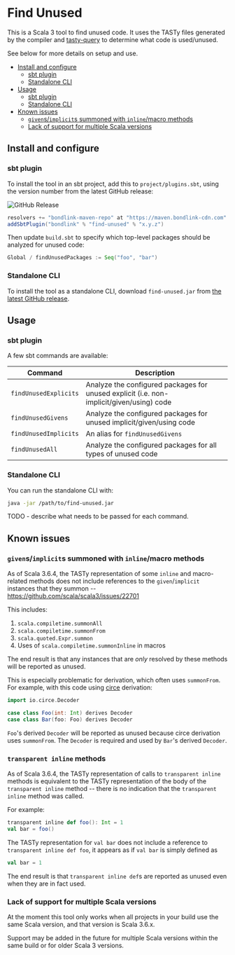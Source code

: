 # Find Unused

This is a Scala 3 tool to find unused code. It uses the TASTy files generated by the compiler and
[tasty-query](https://github.com/scalacenter/tasty-query) to determine what code is used/unused.

See below for more details on setup and use.

<!-- START doctoc generated TOC please keep comment here to allow auto update -->
<!-- DON'T EDIT THIS SECTION, INSTEAD RE-RUN doctoc TO UPDATE -->

- [Install and configure](#install-and-configure)
  - [sbt plugin](#sbt-plugin)
  - [Standalone CLI](#standalone-cli)
- [Usage](#usage)
  - [sbt plugin](#sbt-plugin-1)
  - [Standalone CLI](#standalone-cli-1)
- [Known issues](#known-issues)
  - [`given`s/`implicit`s summoned with `inline`/macro methods](#givensimplicits-summoned-with-inlinemacro-methods)
  - [Lack of support for multiple Scala versions](#lack-of-support-for-multiple-scala-versions)

<!-- END doctoc generated TOC please keep comment here to allow auto update -->

## Install and configure

### sbt plugin

To install the tool in an sbt project, add this to `project/plugins.sbt`, using the version number from the latest
GitHub release:

![GitHub Release](https://img.shields.io/github/v/release/mblink/find-unused)

```scala
resolvers += "bondlink-maven-repo" at "https://maven.bondlink-cdn.com"
addSbtPlugin("bondlink" % "find-unused" % "x.y.z")
```

Then update `build.sbt` to specify which top-level packages should be analyzed for unused code:

```scala
Global / findUnusedPackages := Seq("foo", "bar")
```

### Standalone CLI

To install the tool as a standalone CLI, download `find-unused.jar` from
[the latest GitHub release](https://github.com/mblink/find-unused/releases/latest).

## Usage

### sbt plugin

A few sbt commands are available:

|Command|Description|
|---|---|
|`findUnusedExplicits`|Analyze the configured packages for unused explicit (i.e. non-implicit/given/using) code|
|`findUnusedGivens`|Analyze the configured packages for unused implicit/given/using code|
|`findUnusedImplicits`|An alias for `findUnusedGivens`|
|`findUnusedAll`|Analyze the configured packages for all types of unused code|

### Standalone CLI

You can run the standalone CLI with:

```bash
java -jar /path/to/find-unused.jar
```

TODO - describe what needs to be passed for each command.

## Known issues

### `given`s/`implicit`s summoned with `inline`/macro methods

As of Scala 3.6.4, the TASTy representation of some `inline` and macro-related methods does not include references to
the `given`/`implicit` instances that they summon -- https://github.com/scala/scala3/issues/22701

This includes:

1. `scala.compiletime.summonAll`
2. `scala.compiletime.summonFrom`
3. `scala.quoted.Expr.summon`
4. Uses of `scala.compiletime.summonInline` in macros

The end result is that any instances that are _only_ resolved by these methods will be reported as unused.

This is especially problematic for derivation, which often uses `summonFrom`. For example, with this code using
[circe](https://github.com/circe/circe) derivation:

```scala
import io.circe.Decoder

case class Foo(int: Int) derives Decoder
case class Bar(foo: Foo) derives Decoder
```

`Foo`'s derived `Decoder` will be reported as unused because circe derivation uses `summonFrom`. The `Decoder` is
required and used by `Bar`'s derived `Decoder`.

### `transparent inline` methods

As of Scala 3.6.4, the TASTy representation of calls to `transparent inline` methods is equivalent to the TASTy
representation of the body of the `transparent inline` method -- there is no indication that the `transparent inline`
method was called.

For example:

```scala
transparent inline def foo(): Int = 1
val bar = foo()
```

The TASTy representation for `val bar` does not include a reference to `transparent inline def foo`, it appears as if
`val bar` is simply defined as

```scala
val bar = 1
```

The end result is that `transparent inline def`s are reported as unused even when they are in fact used.

### Lack of support for multiple Scala versions

At the moment this tool only works when all projects in your build use the same Scala version, and that version is
Scala 3.6.x.

Support may be added in the future for multiple Scala versions within the same build or for older Scala 3 versions.
